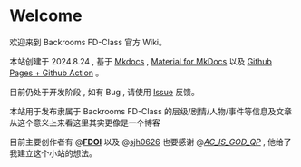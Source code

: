 # Welcome

欢迎来到 Backrooms FD-Class 官方 Wiki。

本站创建于 2024.8.24 , 基于 [Mkdocs](https://www.mkdocs.org/) , [Material for MkDocs](https://squidfunk.github.io/mkdocs-material/) 以及 [Github Pages + Github Action](https://github.com/) 。

目前仍处于开发阶段 , 如有 Bug , 请使用 [Issue](https://github.com/Chocolateater/FD-Class/issues) 反馈。



本站用于发布隶属于 Backrooms FD-Class 的层级/剧情/人物/事件等信息及文章 ~~从这个意义上来看这里其实更像是一个博客~~

目前主要创作者有 @[__FDOI__](https://www.luogu.com.cn/user/1015756) 以及 @[sjh0626](https://www.luogu.com.cn/user/1129497) 也要感谢 @[_AC_IS_GOD_QP_](https://www.luogu.com.cn/user/744442) , 他给了我建立这个小站的想法。


